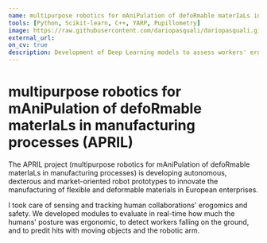 ```yaml
---
name: multipurpose robotics for mAniPulation of defoRmable materIaLs in manufacturing processes (APRIL)
tools: [Python, Scikit-learn, C++, YARP, Pupillometry]
image: https://raw.githubusercontent.com/dariopasquali/dariopasquali.github.io/portfolYOU/assets/april.jpg
external_url: 
on_cv: true
description: Development of Deep Learning models to assess workers' ergonomic posture, detect falls, and predict collision with objects in real-time in a indurstrial human-robot collaboration setting.
---
```


# multipurpose robotics for mAniPulation of defoRmable materIaLs in manufacturing processes (APRIL)

The APRIL project (multipurpose robotics for mAniPulation of defoRmable materIaLs in manufacturing processes) is developing autonomous, dexterous and market-oriented robot prototypes to innovate the manufacturing of flexible and deformable materials in European enterprises.

I took care of sensing and tracking human collaborations' erogomics and safety. We developed modules to evaluate in real-time how much the humans' posture was ergonomic, to detect workers falling on the ground, and to predit hits with moving objects and the robotic arm.